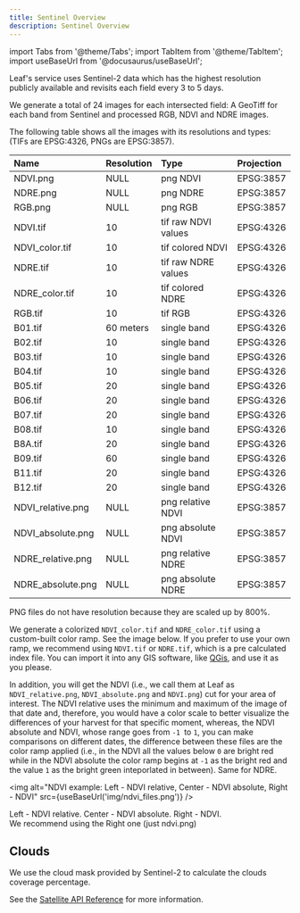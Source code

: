 ```yaml
---
title: Sentinel Overview
description: Sentinel Overview
---
```



import Tabs from '@theme/Tabs';
import TabItem from '@theme/TabItem';
import useBaseUrl from '@docusaurus/useBaseUrl';


Leaf's
service uses Sentinel-2 data which has the highest resolution publicly available
and revisits each field every 3 to 5 days.

We generate a total of 24 images for each intersected field: A GeoTiff for each
band from Sentinel and processed RGB, NDVI and NDRE images.

The following table shows all the images with its resolutions and types:
(TIFs are EPSG:4326, PNGs are EPSG:3857).

| Name              | Resolution | Type               | Projection
|:------------------|:-----------|:-------------------|:------------|
| NDVI.png          | NULL       | png NDVI           | EPSG:3857   |
| NDRE.png          | NULL       | png NDRE           | EPSG:3857   |
| RGB.png           | NULL       | png RGB            | EPSG:3857   |
| NDVI.tif          | 10         | tif raw NDVI values| EPSG:4326   |
| NDVI_color.tif    | 10         | tif colored NDVI   | EPSG:4326   |
| NDRE.tif          | 10         | tif raw NDRE values| EPSG:4326   |
| NDRE_color.tif    | 10         | tif colored NDRE   | EPSG:4326   |
| RGB.tif           | 10         | tif RGB            | EPSG:4326   |
| B01.tif           | 60 meters  | single band        | EPSG:4326   |
| B02.tif           | 10         | single band        | EPSG:4326   |
| B03.tif           | 10         | single band        | EPSG:4326   |
| B04.tif           | 10         | single band        | EPSG:4326   |
| B05.tif           | 20         | single band        | EPSG:4326   |
| B06.tif           | 20         | single band        | EPSG:4326   |
| B07.tif           | 20         | single band        | EPSG:4326   |
| B08.tif           | 10         | single band        | EPSG:4326   |
| B8A.tif           | 20         | single band        | EPSG:4326   |
| B09.tif           | 60         | single band        | EPSG:4326   |
| B11.tif           | 20         | single band        | EPSG:4326   |
| B12.tif           | 20         | single band        | EPSG:4326   |
| NDVI_relative.png | NULL       | png relative NDVI  | EPSG:3857   |
| NDVI_absolute.png | NULL       | png absolute NDVI  | EPSG:3857   |
| NDRE_relative.png | NULL       | png relative NDRE  | EPSG:3857   |
| NDRE_absolute.png | NULL       | png absolute NDRE  | EPSG:3857   |

PNG files do not have resolution because they are scaled up by 800%.

We generate a colorized `NDVI_color.tif` and `NDRE_color.tif` using a custom-built color ramp. See
the image below. If you prefer to use your own ramp, we recommend using `NDVI.tif` or `NDRE.tif`,
which is a pre calculated index file. You can import it into any GIS software,
like [QGis][4], and use it as you please.

In addition, you will get the NDVI (i.e., we call them at Leaf as `NDVI_relative.png`, `NDVI_absolute.png` and `NDVI.png`)  cut for your area of interest. The NDVI relative uses the minimum and maximum of the image of that date and, therefore, you would have a color scale to better visualize the differences of your harvest for that specific moment, whereas, the NDVI absolute and NDVI, whose range goes from `-1 `to `1`, you can make comparisons on different dates, the difference between these files are the color ramp applied (i.e., in the NDVI all the values below `0` are bright red while in the NDVI absolute the color ramp begins at `-1` as the bright red and the value `1` as the bright green inteporlated in between). Same for NDRE.

<img alt="NDVI example: Left - NDVI relative, Center - NDVI absolute, Right - NDVI" src={useBaseUrl('img/ndvi_files.png')} />

Left - NDVI relative. Center - NDVI absolute. Right - NDVI.  
We recommend using the Right one (just ndvi.png)

## Clouds

We use the cloud mask provided by Sentinel-2 to calculate the clouds coverage percentage. 


See the [Satellite API Reference][satellite_endpoints] for more information.

[satellite_endpoints]: satellite_endpoints.md
[4]: https://www.qgis.org/en/site/
